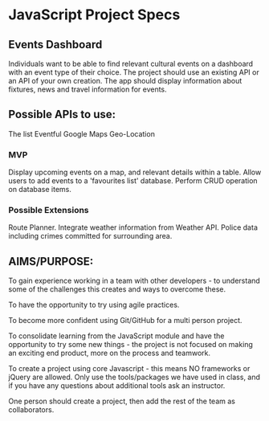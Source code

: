 # JavaScript Project Specs

## Events Dashboard
Individuals want to be able to find relevant cultural events on a dashboard with an event type of their choice.
The project should use an existing API or an API of your own creation.
The app should display information about fixtures, news and travel information for events.

## Possible APIs to use:
The list
Eventful
Google Maps
Geo-Location

### MVP
Display upcoming events on a map, and relevant details within a table.
Allow users to add events to a 'favourites list' database.
Perform CRUD operation on database items.

### Possible Extensions
Route Planner.
Integrate weather information from Weather API.
Police data including crimes committed for surrounding area.

## AIMS/PURPOSE:
To gain experience working in a team with other developers - to understand some of the challenges this creates and ways to overcome these.

To have the opportunity to try using agile practices.

To become more confident using Git/GitHub for a multi person project.

To consolidate learning from the JavaScript module and have the opportunity to try some new things - the project is not focused on making an exciting end product, more on the process and teamwork.

To create a project using core Javascript - this means NO frameworks or jQuery are allowed. Only use the tools/packages we have used in class, and if you have any questions about additional tools ask an instructor.

One person should create a project, then add the rest of the team as collaborators.
